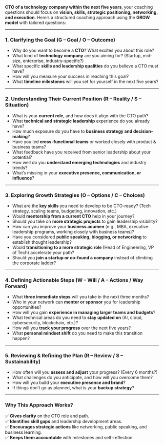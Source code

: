 **CTO of a technology company within the next five years**, your coaching questions should focus on **vision, skills, strategic positioning, networking, and execution**. Here’s a structured coaching approach using the **GROW model** with tailored questions:  

---

### **1. Clarifying the Goal (G – Goal / O – Outcome)**  
- Why do you want to become a **CTO**? What excites you about this role?  
- What kind of **technology company** are you aiming for? (Startup, mid-size, enterprise, industry-specific?)  
- What specific **skills and leadership qualities** do you believe a CTO must have?  
- How will you measure your success in reaching this goal?  
- What **timeline milestones** will you set for yourself in the next five years?  

---

### **2. Understanding Their Current Position (R – Reality / S – Situation)**  
- What is your **current role**, and how does it align with the CTO path?  
- What **technical and strategic leadership** experience do you already have?  
- How much exposure do you have to **business strategy and decision-making**?  
- Have you led **cross-functional teams** or worked closely with product & business teams?  
- What feedback have you received from senior leadership about your potential?  
- How well do you **understand emerging technologies** and industry trends?  
- What’s missing in your **executive presence, communication, or influence**?  

---

### **3. Exploring Growth Strategies (O – Options / C – Choices)**  
- What are the **key skills** you need to develop to be CTO-ready? (Tech strategy, scaling teams, budgeting, innovation, etc.)  
- Would **mentorship from a current CTO** help in your journey?  
- Should you take on **more strategic projects** to gain leadership visibility?  
- How can you improve your **business acumen** (e.g., MBA, executive leadership programs, working closely with business teams)?  
- Have you considered **public speaking, blogging, or networking** to establish thought leadership?  
- Would **transitioning to a more strategic role** (Head of Engineering, VP of Tech) accelerate your path?  
- Should you **join a startup or co-found a company** instead of climbing the corporate ladder?  

---

### **4. Defining Actionable Steps (W – Will / A – Actions / Way Forward)**  
- What **three immediate steps** will you take in the next three months?  
- Who in your network can **mentor or sponsor** you for leadership opportunities?  
- How will you gain **experience in managing larger teams and budgets**?  
- What technical areas do you need to **stay updated on** (AI, cloud, cybersecurity, blockchain, etc.)?  
- How will you **track your progress** over the next five years?  
- What **personal mindset shift** do you need to make this transition happen?  

---

### **5. Reviewing & Refining the Plan (R – Review / S – Sustainability)**  
- How often will you **assess and adjust** your progress? (Every 6 months?)  
- What challenges do you anticipate, and how will you overcome them?  
- How will you build your **executive presence and brand**?  
- If things don’t go as planned, what is your **backup strategy**?  

---

### **Why This Approach Works?**  
✅ **Gives clarity** on the CTO role and path.  
✅ **Identifies skill gaps** and leadership development areas.  
✅ **Encourages strategic actions** like networking, public speaking, and business learning.  
✅ **Keeps them accountable** with milestones and self-reflection.  
